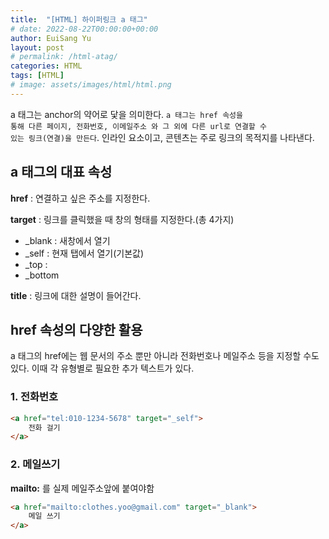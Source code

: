 ```yaml
---
title:  "[HTML] 하이퍼링크 a 태그"
# date: 2022-08-22T00:00:00+00:00
author: EuiSang Yu
layout: post
# permalink: /html-atag/
categories: HTML
tags: [HTML]
# image: assets/images/html/html.png
---
```


a 태그는 anchor의 약어로 닻을 의미한다. <code>a 태그는 href 속성을 통해 다른 페이지, 전화번호, 이메일주소 와 그 외에 다른 url로 연결할 수 있는 링크(연결)을 만든다</code>. 인라인 요소이고, 콘텐츠는 주로 링크의 목적지를 나타낸다.

## a 태그의 대표 속성

**href** : 연결하고 싶은 주소를 지정한다.

**target** : 링크를 클릭했을 때 창의 형태를 지정한다.(총 4가지)

-   \_blank : 새창에서 열기
-   \_self : 현재 탭에서 열기(기본값)
-   \_top : 
-   \_bottom 

**title** : 링크에 대한 설명이 들어간다.

## href 속성의 다양한 활용

a 태그의 href에는 웹 문서의 주소 뿐만 아니라 전화번호나 메일주소 등을 지정할 수도 있다. 이때 각 유형별로 필요한 추가 텍스트가 있다.

### 1\. 전화번호

```html
<a href="tel:010-1234-5678" target="_self">
	전화 걸기
</a>
```

### 2\. 메일쓰기

**mailto:** 를 실제 메일주소앞에 붙여야함

```html
<a href="mailto:clothes.yoo@gmail.com" target="_blank">
	메일 쓰기
</a>
```